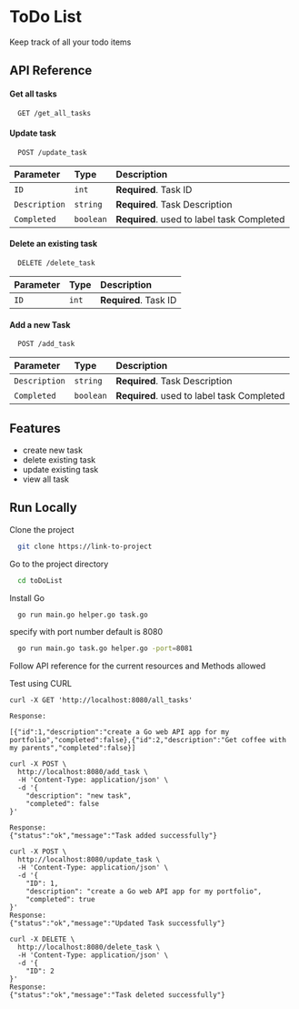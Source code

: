 
# ToDo List

Keep track of all your todo items


## API Reference

#### Get all tasks

```http
  GET /get_all_tasks
```

#### Update task 

```http
  POST /update_task
```

| Parameter | Type     | Description                       |
| :-------- | :------- | :-------------------------------- |
| `ID`      | `int` | **Required**. Task ID|
| `Description`      | `string` | **Required**. Task Description|
| `Completed`      | `boolean` | **Required**. used to label task Completed |

#### Delete an existing task

```http
  DELETE /delete_task
```

| Parameter | Type     | Description                       |
| :-------- | :------- | :-------------------------------- |
| `ID`      | `int` | **Required**. Task ID |

####  Add a new Task

```http
  POST /add_task
```

| Parameter | Type     | Description                       |
| :-------- | :------- | :-------------------------------- |
| `Description`      | `string` | **Required**. Task Description|
| `Completed`      | `boolean` | **Required**. used to label task Completed |


## Features

- create new task
- delete existing task
- update existing task
- view all task


## Run Locally

Clone the project

```bash
  git clone https://link-to-project
```

Go to the project directory

```bash
  cd toDoList
```

Install Go

```bash
  go run main.go helper.go task.go
```

specify with port number default is 8080

```bash
  go run main.go task.go helper.go -port=8081
```

Follow API reference for the current resources and Methods allowed

Test using CURL

``` all_tasks
curl -X GET 'http://localhost:8080/all_tasks'

Response:

[{"id":1,"description":"create a Go web API app for my portfolio","completed":false},{"id":2,"description":"Get coffee with my parents","completed":false}]
```

``` add_task
curl -X POST \
  http://localhost:8080/add_task \
  -H 'Content-Type: application/json' \
  -d '{
    "description": "new task",
    "completed": false
}'

Response:
{"status":"ok","message":"Task added successfully"}
```

``` update_task
curl -X POST \
  http://localhost:8080/update_task \
  -H 'Content-Type: application/json' \
  -d '{
    "ID": 1,
    "description": "create a Go web API app for my portfolio",
    "completed": true
}'
Response:
{"status":"ok","message":"Updated Task successfully"}

```

``` delete_tasl
curl -X DELETE \
  http://localhost:8080/delete_task \
  -H 'Content-Type: application/json' \
  -d '{
    "ID": 2 
}'
Response:
{"status":"ok","message":"Task deleted successfully"}
```